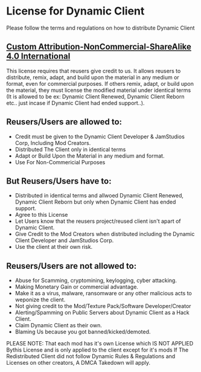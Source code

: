 # License for Dynamic Client
Please follow the terms and regulations on how to distribute Dynamic Client
## [Custom Attribution-NonCommercial-ShareAlike 4.0 International](https://creativecommons.org/licenses/by-nc-sa/4.0/)
This license requires that reusers give credit to us. It allows reusers to distribute, remix, adapt, and build upon the material in any medium or format, even for commercial purposes. If others remix, adapt, or build upon the material, they must license the modified material under identical terms (It is allowed to be ex: Dynamic Client Renewed, Dynamic Client Reborn etc.. just incase if Dynamic Client had ended support..).

## Reusers/Users are allowed to:
- Credit must be given to the Dynamic Client Developer & JamStudios Corp, Including Mod Creators.
- Distributed The Client only in identical terms 
- Adapt or Build Upon the Material in any medium and format.
- Use For Non-Commericial Purposes

## But Reusers/Users have to:
- Distributed in identical terms and allwoed Dynamic Client Renewed, Dynamic Client Reborn but only when Dynamic Client has ended support.
- Agree to this License
- Let Users know that the reusers project/reused client isn't apart of Dynamic Client.
- Give Credit to the Mod Creators when distributed including the Dynamic Client Developer and JamStudios Corp.
- Use the client at their own risk.

## Reusers/Users are not allowed to:
- Abuse for Scamming, cryptomining, keylogging, cyber attacking.
- Making Monetary Gain or commercial advantage.
- Make it as a virus, malware, ransomware or any other malicious acts to weponize the client.
- Not giving credit to the Mod/Texture Pack/Software Developer/Creator
- Alerting/Spamming on Public Servers about Dynamic Client as a Hack Client.
- Claim Dynamic Client as their own.
- Blaming Us because you got banned/kicked/demoted.
 
PLEASE NOTE: That each mod has it's own License which IS NOT APPLIED Bythis License and is only applied to the client except for it's mods
If The Redistributed Client did not follow Dynamic Rules & Regulations and Licenses on other creators, A DMCA Takedown will apply.
